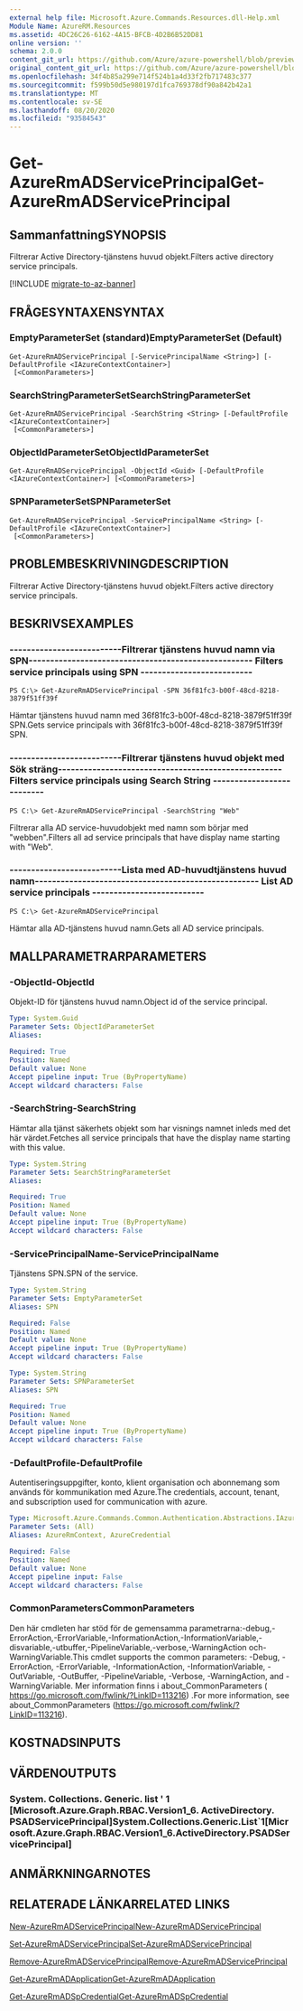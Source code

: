 ```yaml
---
external help file: Microsoft.Azure.Commands.Resources.dll-Help.xml
Module Name: AzureRM.Resources
ms.assetid: 4DC26C26-6162-4A15-BFCB-4D2B6B52DD81
online version: ''
schema: 2.0.0
content_git_url: https://github.com/Azure/azure-powershell/blob/preview/src/ResourceManager/Resources/Commands.Resources/help/Get-AzureRmADServicePrincipal.md
original_content_git_url: https://github.com/Azure/azure-powershell/blob/preview/src/ResourceManager/Resources/Commands.Resources/help/Get-AzureRmADServicePrincipal.md
ms.openlocfilehash: 34f4b85a299e714f524b1a4d33f2fb717483c377
ms.sourcegitcommit: f599b50d5e980197d1fca769378df90a842b42a1
ms.translationtype: MT
ms.contentlocale: sv-SE
ms.lasthandoff: 08/20/2020
ms.locfileid: "93584543"
---
```

# <span data-ttu-id="65661-101">Get-AzureRmADServicePrincipal</span><span class="sxs-lookup"><span data-stu-id="65661-101">Get-AzureRmADServicePrincipal</span></span>

## <span data-ttu-id="65661-102">Sammanfattning</span><span class="sxs-lookup"><span data-stu-id="65661-102">SYNOPSIS</span></span>
<span data-ttu-id="65661-103">Filtrerar Active Directory-tjänstens huvud objekt.</span><span class="sxs-lookup"><span data-stu-id="65661-103">Filters active directory service principals.</span></span>

[!INCLUDE [migrate-to-az-banner](../../includes/migrate-to-az-banner.md)]

## <span data-ttu-id="65661-104">FRÅGESYNTAXEN</span><span class="sxs-lookup"><span data-stu-id="65661-104">SYNTAX</span></span>

### <span data-ttu-id="65661-105">EmptyParameterSet (standard)</span><span class="sxs-lookup"><span data-stu-id="65661-105">EmptyParameterSet (Default)</span></span>
```
Get-AzureRmADServicePrincipal [-ServicePrincipalName <String>] [-DefaultProfile <IAzureContextContainer>]
 [<CommonParameters>]
```

### <span data-ttu-id="65661-106">SearchStringParameterSet</span><span class="sxs-lookup"><span data-stu-id="65661-106">SearchStringParameterSet</span></span>
```
Get-AzureRmADServicePrincipal -SearchString <String> [-DefaultProfile <IAzureContextContainer>]
 [<CommonParameters>]
```

### <span data-ttu-id="65661-107">ObjectIdParameterSet</span><span class="sxs-lookup"><span data-stu-id="65661-107">ObjectIdParameterSet</span></span>
```
Get-AzureRmADServicePrincipal -ObjectId <Guid> [-DefaultProfile <IAzureContextContainer>] [<CommonParameters>]
```

### <span data-ttu-id="65661-108">SPNParameterSet</span><span class="sxs-lookup"><span data-stu-id="65661-108">SPNParameterSet</span></span>
```
Get-AzureRmADServicePrincipal -ServicePrincipalName <String> [-DefaultProfile <IAzureContextContainer>]
 [<CommonParameters>]
```

## <span data-ttu-id="65661-109">PROBLEMBESKRIVNING</span><span class="sxs-lookup"><span data-stu-id="65661-109">DESCRIPTION</span></span>
<span data-ttu-id="65661-110">Filtrerar Active Directory-tjänstens huvud objekt.</span><span class="sxs-lookup"><span data-stu-id="65661-110">Filters active directory service principals.</span></span>

## <span data-ttu-id="65661-111">BESKRIVS</span><span class="sxs-lookup"><span data-stu-id="65661-111">EXAMPLES</span></span>

### <span data-ttu-id="65661-112">--------------------------Filtrerar tjänstens huvud namn via SPN--------------------------</span><span class="sxs-lookup"><span data-stu-id="65661-112">--------------------------  Filters service principals using SPN  --------------------------</span></span>
```
PS C:\> Get-AzureRmADServicePrincipal -SPN 36f81fc3-b00f-48cd-8218-3879f51ff39f
```

<span data-ttu-id="65661-113">Hämtar tjänstens huvud namn med 36f81fc3-b00f-48cd-8218-3879f51ff39f SPN.</span><span class="sxs-lookup"><span data-stu-id="65661-113">Gets service principals with 36f81fc3-b00f-48cd-8218-3879f51ff39f SPN.</span></span>

### <span data-ttu-id="65661-114">--------------------------Filtrerar tjänstens huvud objekt med Sök sträng--------------------------</span><span class="sxs-lookup"><span data-stu-id="65661-114">--------------------------  Filters service principals using Search String  --------------------------</span></span>
```
PS C:\> Get-AzureRmADServicePrincipal -SearchString "Web"
```

<span data-ttu-id="65661-115">Filtrerar alla AD service-huvudobjekt med namn som börjar med "webben".</span><span class="sxs-lookup"><span data-stu-id="65661-115">Filters all ad service principals that have display name starting with "Web".</span></span>

### <span data-ttu-id="65661-116">--------------------------Lista med AD-huvudtjänstens huvud namn--------------------------</span><span class="sxs-lookup"><span data-stu-id="65661-116">--------------------------  List AD service principals  --------------------------</span></span>
```
PS C:\> Get-AzureRmADServicePrincipal
```

<span data-ttu-id="65661-117">Hämtar alla AD-tjänstens huvud namn.</span><span class="sxs-lookup"><span data-stu-id="65661-117">Gets all AD service principals.</span></span>

## <span data-ttu-id="65661-118">MALLPARAMETRAR</span><span class="sxs-lookup"><span data-stu-id="65661-118">PARAMETERS</span></span>

### <span data-ttu-id="65661-119">-ObjectId</span><span class="sxs-lookup"><span data-stu-id="65661-119">-ObjectId</span></span>
<span data-ttu-id="65661-120">Objekt-ID för tjänstens huvud namn.</span><span class="sxs-lookup"><span data-stu-id="65661-120">Object id of the service principal.</span></span>

```yaml
Type: System.Guid
Parameter Sets: ObjectIdParameterSet
Aliases: 

Required: True
Position: Named
Default value: None
Accept pipeline input: True (ByPropertyName)
Accept wildcard characters: False
```

### <span data-ttu-id="65661-121">-SearchString</span><span class="sxs-lookup"><span data-stu-id="65661-121">-SearchString</span></span>
<span data-ttu-id="65661-122">Hämtar alla tjänst säkerhets objekt som har visnings namnet inleds med det här värdet.</span><span class="sxs-lookup"><span data-stu-id="65661-122">Fetches all service principals that have the display name starting with this value.</span></span>

```yaml
Type: System.String
Parameter Sets: SearchStringParameterSet
Aliases: 

Required: True
Position: Named
Default value: None
Accept pipeline input: True (ByPropertyName)
Accept wildcard characters: False
```

### <span data-ttu-id="65661-123">-ServicePrincipalName</span><span class="sxs-lookup"><span data-stu-id="65661-123">-ServicePrincipalName</span></span>
<span data-ttu-id="65661-124">Tjänstens SPN.</span><span class="sxs-lookup"><span data-stu-id="65661-124">SPN of the service.</span></span>

```yaml
Type: System.String
Parameter Sets: EmptyParameterSet
Aliases: SPN

Required: False
Position: Named
Default value: None
Accept pipeline input: True (ByPropertyName)
Accept wildcard characters: False
```

```yaml
Type: System.String
Parameter Sets: SPNParameterSet
Aliases: SPN

Required: True
Position: Named
Default value: None
Accept pipeline input: True (ByPropertyName)
Accept wildcard characters: False
```

### <span data-ttu-id="65661-125">-DefaultProfile</span><span class="sxs-lookup"><span data-stu-id="65661-125">-DefaultProfile</span></span>
<span data-ttu-id="65661-126">Autentiseringsuppgifter, konto, klient organisation och abonnemang som används för kommunikation med Azure.</span><span class="sxs-lookup"><span data-stu-id="65661-126">The credentials, account, tenant, and subscription used for communication with azure.</span></span>

```yaml
Type: Microsoft.Azure.Commands.Common.Authentication.Abstractions.IAzureContextContainer
Parameter Sets: (All)
Aliases: AzureRmContext, AzureCredential

Required: False
Position: Named
Default value: None
Accept pipeline input: False
Accept wildcard characters: False
```

### <span data-ttu-id="65661-127">CommonParameters</span><span class="sxs-lookup"><span data-stu-id="65661-127">CommonParameters</span></span>
<span data-ttu-id="65661-128">Den här cmdleten har stöd för de gemensamma parametrarna:-debug,-ErrorAction,-ErrorVariable,-InformationAction,-InformationVariable,-disvariable,-utbuffer,-PipelineVariable,-verbose,-WarningAction och-WarningVariable.</span><span class="sxs-lookup"><span data-stu-id="65661-128">This cmdlet supports the common parameters: -Debug, -ErrorAction, -ErrorVariable, -InformationAction, -InformationVariable, -OutVariable, -OutBuffer, -PipelineVariable, -Verbose, -WarningAction, and -WarningVariable.</span></span> <span data-ttu-id="65661-129">Mer information finns i about_CommonParameters ( https://go.microsoft.com/fwlink/?LinkID=113216) .</span><span class="sxs-lookup"><span data-stu-id="65661-129">For more information, see about_CommonParameters (https://go.microsoft.com/fwlink/?LinkID=113216).</span></span>

## <span data-ttu-id="65661-130">KOSTNADS</span><span class="sxs-lookup"><span data-stu-id="65661-130">INPUTS</span></span>

## <span data-ttu-id="65661-131">VÄRDEN</span><span class="sxs-lookup"><span data-stu-id="65661-131">OUTPUTS</span></span>

### <span data-ttu-id="65661-132">System. Collections. Generic. list ' 1 [Microsoft.Azure.Graph.RBAC.Version1_6. ActiveDirectory. PSADServicePrincipal]</span><span class="sxs-lookup"><span data-stu-id="65661-132">System.Collections.Generic.List\`1[Microsoft.Azure.Graph.RBAC.Version1_6.ActiveDirectory.PSADServicePrincipal]</span></span>

## <span data-ttu-id="65661-133">ANMÄRKNINGAR</span><span class="sxs-lookup"><span data-stu-id="65661-133">NOTES</span></span>

## <span data-ttu-id="65661-134">RELATERADE LÄNKAR</span><span class="sxs-lookup"><span data-stu-id="65661-134">RELATED LINKS</span></span>

[<span data-ttu-id="65661-135">New-AzureRmADServicePrincipal</span><span class="sxs-lookup"><span data-stu-id="65661-135">New-AzureRmADServicePrincipal</span></span>](./New-AzureRmADServicePrincipal.md)

[<span data-ttu-id="65661-136">Set-AzureRmADServicePrincipal</span><span class="sxs-lookup"><span data-stu-id="65661-136">Set-AzureRmADServicePrincipal</span></span>](./Set-AzureRmADServicePrincipal.md)

[<span data-ttu-id="65661-137">Remove-AzureRmADServicePrincipal</span><span class="sxs-lookup"><span data-stu-id="65661-137">Remove-AzureRmADServicePrincipal</span></span>](./Remove-AzureRmADServicePrincipal.md)

[<span data-ttu-id="65661-138">Get-AzureRmADApplication</span><span class="sxs-lookup"><span data-stu-id="65661-138">Get-AzureRmADApplication</span></span>](./Get-AzureRmADApplication.md)

[<span data-ttu-id="65661-139">Get-AzureRmADSpCredential</span><span class="sxs-lookup"><span data-stu-id="65661-139">Get-AzureRmADSpCredential</span></span>](./Get-AzureRmADSpCredential.md)

